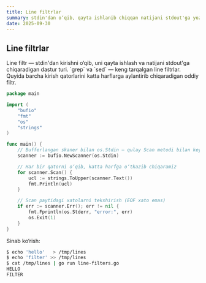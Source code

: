 ```yaml
---
title: Line filtrlar
summary: stdin'dan o‘qib, qayta ishlanib chiqqan natijani stdout'ga yozish (grep/sed kabi).
date: 2025-09-30
---
```


## Line filtrlar

<div class="my-md-content">
Line filtr — stdin'dan kirishni o‘qib, uni qayta ishlash va natijani stdout'ga chiqaradigan dastur turi. `grep` va `sed` — keng tarqalgan line filtrlar. Quyida barcha kirish qatorlarini katta harflarga aylantirib chiqaradigan oddiy filtr.

```go
package main

import (
    "bufio"
    "fmt"
    "os"
    "strings"
)

func main() {
    // Bufferlangan skaner bilan os.Stdin — qulay Scan metodi bilan keyingi token (standartda qatordan) o'tamiz
    scanner := bufio.NewScanner(os.Stdin)

    // Har bir qatorni o‘qib, katta harfga o‘tkazib chiqaramiz
    for scanner.Scan() {
        ucl := strings.ToUpper(scanner.Text())
        fmt.Println(ucl)
    }

    // Scan paytidagi xatolarni tekshirish (EOF xato emas)
    if err := scanner.Err(); err != nil {
        fmt.Fprintln(os.Stderr, "error:", err)
        os.Exit(1)
    }
}
```

Sinab ko‘rish:
```bash
$ echo 'hello'   > /tmp/lines
$ echo 'filter' >> /tmp/lines
$ cat /tmp/lines | go run line-filters.go
HELLO
FILTER
```
</div>
